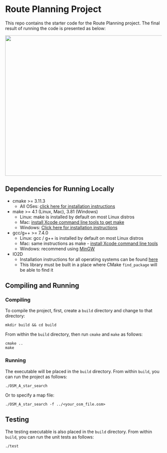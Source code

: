 # Route Planning Project

This repo contains the starter code for the Route Planning project. The final result of running the code is presented as below:

<img src="map.png" width="600" height="450" />

## Dependencies for Running Locally
* cmake >= 3.11.3
  * All OSes: [click here for installation instructions](https://cmake.org/install/)
* make >= 4.1 (Linux, Mac), 3.81 (Windows)
  * Linux: make is installed by default on most Linux distros
  * Mac: [install Xcode command line tools to get make](https://developer.apple.com/xcode/features/)
  * Windows: [Click here for installation instructions](http://gnuwin32.sourceforge.net/packages/make.htm)
* gcc/g++ >= 7.4.0
  * Linux: gcc / g++ is installed by default on most Linux distros
  * Mac: same instructions as make - [install Xcode command line tools](https://developer.apple.com/xcode/features/)
  * Windows: recommend using [MinGW](http://www.mingw.org/)
* IO2D
  * Installation instructions for all operating systems can be found [here](https://github.com/cpp-io2d/P0267_RefImpl/blob/master/BUILDING.md)
  * This library must be built in a place where CMake `find_package` will be able to find it

## Compiling and Running

### Compiling
To compile the project, first, create a `build` directory and change to that directory:
```
mkdir build && cd build
```
From within the `build` directory, then run `cmake` and `make` as follows:
```
cmake ..
make
```
### Running
The executable will be placed in the `build` directory. From within `build`, you can run the project as follows:
```
./OSM_A_star_search
```
Or to specify a map file:
```
./OSM_A_star_search -f ../<your_osm_file.osm>
```

## Testing

The testing executable is also placed in the `build` directory. From within `build`, you can run the unit tests as follows:
```
./test
```

